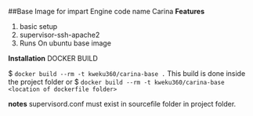 ##Base Image for impart Engine code name Carina
**Features**
1. basic setup
2. supervisor-ssh-apache2
3. Runs On ubuntu base image

**Installation**
DOCKER BUILD

$ `docker build --rm -t kweku360/carina-base .`
This build is done inside the project folder
 or
$ `docker build --rm -t kweku360/carina-base <location of dockerfile folder>`

**notes**
supervisord.conf must exist in sourcefile folder in project folder.
